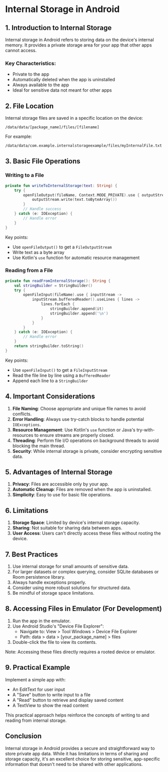 # Internal Storage in Android

## 1. Introduction to Internal Storage

Internal storage in Android refers to storing data on the device's internal memory. It provides a private storage area for your app that other apps cannot access.

### Key Characteristics:
- Private to the app
- Automatically deleted when the app is uninstalled
- Always available to the app
- Ideal for sensitive data not meant for other apps

## 2. File Location

Internal storage files are saved in a specific location on the device:
```
/data/data/[package_name]/files/[filename]
```
For example:
```
/data/data/com.example.internalstorageexample/files/myInternalFile.txt
```

## 3. Basic File Operations

### Writing to a File
```kotlin
private fun writeToInternalStorage(text: String) {
    try {
        openFileOutput(fileName, Context.MODE_PRIVATE).use { outputStream ->
            outputStream.write(text.toByteArray())
        }
        // Handle success
    } catch (e: IOException) {
        // Handle error
    }
}
```

Key points:
- Use `openFileOutput()` to get a `FileOutputStream`
- Write text as a byte array
- Use Kotlin's `use` function for automatic resource management

### Reading from a File
```kotlin
private fun readFromInternalStorage(): String {
    val stringBuilder = StringBuilder()
    try {
        openFileInput(fileName).use { inputStream ->
            inputStream.bufferedReader().useLines { lines ->
                lines.forEach {
                    stringBuilder.append(it)
                    stringBuilder.append('\n')
                }
            }
        }
    } catch (e: IOException) {
        // Handle error
    }
    return stringBuilder.toString()
}
```

Key points:
- Use `openFileInput()` to get a `FileInputStream`
- Read the file line by line using a `BufferedReader`
- Append each line to a `StringBuilder`

## 4. Important Considerations

1. **File Naming**: Choose appropriate and unique file names to avoid conflicts.
2. **Error Handling**: Always use try-catch blocks to handle potential `IOExceptions`.
3. **Resource Management**: Use Kotlin's `use` function or Java's try-with-resources to ensure streams are properly closed.
4. **Threading**: Perform file I/O operations on background threads to avoid blocking the main thread.
5. **Security**: While internal storage is private, consider encrypting sensitive data.

## 5. Advantages of Internal Storage

1. **Privacy**: Files are accessible only by your app.
2. **Automatic Cleanup**: Files are removed when the app is uninstalled.
3. **Simplicity**: Easy to use for basic file operations.

## 6. Limitations

1. **Storage Space**: Limited by device's internal storage capacity.
2. **Sharing**: Not suitable for sharing data between apps.
3. **User Access**: Users can't directly access these files without rooting the device.

## 7. Best Practices

1. Use internal storage for small amounts of sensitive data.
2. For larger datasets or complex querying, consider SQLite databases or Room persistence library.
3. Always handle exceptions properly.
4. Consider using more robust solutions for structured data.
5. Be mindful of storage space limitations.

## 8. Accessing Files in Emulator (For Development)

1. Run the app in the emulator.
2. Use Android Studio's "Device File Explorer":
   - Navigate to: View > Tool Windows > Device File Explorer
   - Path: data > data > [your_package_name] > files
3. Double-click the file to view its contents.

Note: Accessing these files directly requires a rooted device or emulator.

## 9. Practical Example

Implement a simple app with:
- An EditText for user input
- A "Save" button to write input to a file
- A "Read" button to retrieve and display saved content
- A TextView to show the read content

This practical approach helps reinforce the concepts of writing to and reading from internal storage.

## Conclusion

Internal storage in Android provides a secure and straightforward way to store private app data. While it has limitations in terms of sharing and storage capacity, it's an excellent choice for storing sensitive, app-specific information that doesn't need to be shared with other applications.

